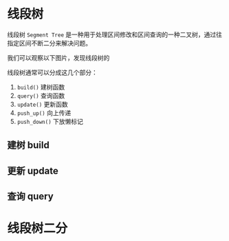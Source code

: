 # 线段树
线段树 `Segment Tree` 是一种用于处理区间修改和区间查询的一种二叉树，通过往指定区间不断二分来解决问题。

我们可以观察以下图片，发现线段树的

线段树通常可以分成这几个部分：
1. `build()` 建树函数
2. `query()` 查询函数
3. `update()` 更新函数
4. `push_up()` 向上传递
5. `push_down()` 下放懒标记

## 建树 build
## 更新 update
## 查询 query

# 线段树二分